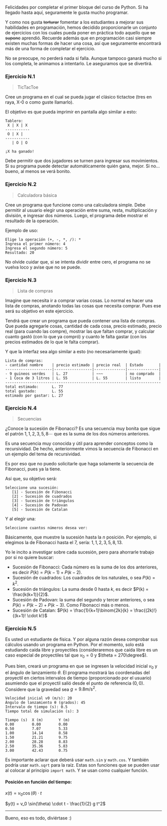 Felicidades por completar el primer bloque del curso de Python. Si ha llegado hasta aquí, seguramente le gusta mucho programar. 

Y como nos gusta ~~torturar~~ fomentar a los estudiantes a mejorar sus habilidades en programación, hemos decidido proporcionarle un conjunto de ejercicios con los cuales pueda poner en práctica todo aquello que ~~se supone~~ aprendió. Recuerde además que en programación casi siempre existen muchas formas de hacer una cosa, así que seguramente encontrará más de una forma de completar el ejercicio.

No se preocupe, no perderá nada si falla. Aunque tampoco ganará mucho si los completa, le animamos a intentarlo. Le aseguramos que se divertirá.

### Ejercicio N.1

> TicTacToe

Cree un programa en el cual se pueda jugar el clásico tictactoe (tres en raya, X-0 o como guste llamarlo).

El objetivo es que pueda imprimir en pantalla algo similar a esto:
```
Tablero:
 X | X | X
-----------
 O | X |
-----------
   | O | O

¡X ha ganado!
```

Debe permitir que dos jugadores se turnen para ingresar sus movimientos. Si su programa puede detectar automáticamente quién gana, mejor. Si no… bueno, al menos se verá bonito.

### Ejercicio N.2

> Calculadora básica

Cree un programa que funcione como una calculadora simple. Debe permitir al usuario elegir una operación entre suma, resta, multiplicación y división, e ingresar dos números. Luego, el programa debe mostrar el resultado de la operación.

Ejemplo de uso:

```
Elige la operación (+, -, *, /): *
Ingresa el primer número: 4
Ingresa el segundo número: 5
Resultado: 20
```

No olvide cuidar que, si se intenta dividir entre cero, el programa no se vuelva loco y avise que no se puede.

### Ejercicio N.3

> Lista de compras

Imagine que necesita ir a comprar varias cosas. Lo normal es hacer una lista de compras, anotando todas las cosas que necesita comprar. Pues ese será su objetivo en este ejercicio.

Tendrá que crear un programa que pueda contener una lista de compras. Que pueda agregarle cosas, cantidad de cada cosa, precio estimado, precio real (para cuando las compre), mostrar las que faltan comprar, y calcular cuanto gastó (con lo que ya compró) y cuanto le falta gastar (con los precios estimados de lo que le falta comprar).

Y que la interfaz sea algo similar a esto (no necesariamente igual):

```
Lista de compras:
- cantidad nombre    | precio estimado | precio real  | Estado       | 
---------------------|-----------------|--------------|--------------|
- 9 guineos verdes   | L. 27           | ~~~          | no comprado  |
- 1 Coca de 3 litros | L. 55           | L. 55        | listo        |
----------------------------------------------------------------------
total estimado:      L. 77
total gastado:       L. 55
estimado por gastar: L. 27
```

### Ejercicio N.4

> Secuencias

¿Conoce la sucesión de Fibonacci? Es una secuencia muy bonita que sigue el patrón $1, 1, 2, 3, 5, 8 \cdots$ que es la suma de los dos números anteriores.

Es una secuencia muy conocida y útil para aprender conceptos como la recursividad. De hecho, anteriormente vimos la secuencia de Fibonacci en un ejemplo del tema de recursividad.

Es por eso que no puedo solicitarle que haga solamente la secuencia de Fibonacci, pues ya la tiene.

Así que, su objetivo será:
```
Seleccione una sucesión:
   [1] - Sucesión de Fibonacci
   [2] - Sucesión de cuadrados
   [3] - Sucesión de triángulos
   [4] - Sucesión de Padovan
   [5] - Sucesión de Catalan
```

Y al elegir una:
```
Seleccione cuantos números desea ver: 
```

Básicamente, que muestre la sucesión hasta la $n$ posición. Por ejemplo, si elegimos la de Fibonacci hasta el $7$, sería: $1, 1, 2, 3, 5, 8, 13$.

Yo le incito a investigar sobre cada sucesión, pero para ahorrarle trabajo por si no quiere buscar:
- Sucesión de Fibonacci: Cada número es la suma de los dos anteriores, es decir $P(k) = P(k - 1) + P(k - 2)$.
- Sucesión de cuadrados: Los cuadrados de los naturales, o sea $P(k) = k^2$.
- Sucesión de triángulos: La suma desde $0$ hasta $k$, es decir $P(k) = \frac{k(k+1)}{2}$.
- Sucesión de Padovan: la suma del segundo y tercer anteriores, o sea $P(k) = P(k - 2) + P(k - 3)$. Como Fibonacci más o menos.
- Sucesión de Catalan: $P(k) = \frac{1}{k+1}\binom{2k}{k} = \frac{(2k)!}{(k+1)! \cdot k!}$

### Ejercicio N.5

Es usted un estudiante de física. Y por alguna razón desea comprobar sus cálculos usando un programa en Python. Por el momento, solo está estudiando caída libre y proyectiles (consideraremos que caída libre es un caso especial de proyectiles tal que $v_0=0$ y $\theta = 270\degree$).

Pues bien, creará un programa en que se ingresen la velocidad inicial $v_0$ y el ángulo de lanzamiento $\theta$. El programa mostrará las coordenadas del proyectil en ciertos intervalos de tiempo (proporcionado por el usuario) asumiendo que el proyectil salió desde el punto de referencia $(0, 0)$. Considere que la gravedad sea $g = 9.8\text{m/s}^2$.

```
Velocidad inicial v0 (m/s): 20
Ángulo de lanzamiento θ (grados): 45
Intervalo de tiempo (s): 0.5
Tiempo total de simulación (s): 3

Tiempo (s)	X (m)		Y (m)
0.00		0.00		0.00
0.50		7.07		5.33
1.00		14.14		8.58
1.50		21.21		9.75
2.00		28.28		8.83
2.50		35.36		5.83
3.00		42.43		0.75
```

Es importante aclarar que deberá usar `math.sin` y `math.cos`. Y también podría usar `math.sqrt` para la raíz. Estas son funciones que se pueden usar al colocar al principio `import math`. Y se usan como cualquier función.

#### **Posición en función del tiempo:**

$x(t) = v_0 \cos(\theta) \cdot t$

$y(t) = v_0 \sin(\theta) \cdot t - \frac{1}{2} g t^2$

---
Bueno, eso es todo, diviértase :)

